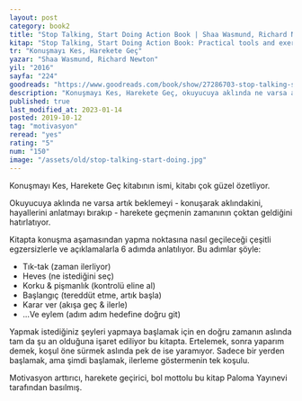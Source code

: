 ```yaml
---
layout: post
category: book2
title: "Stop Talking, Start Doing Action Book | Shaa Wasmund, Richard Newton (Kitap)"
kitap: "Stop Talking, Start Doing Action Book: Practical tools and exercises to give you a kick in the pants"
tr: "Konuşmayı Kes, Harekete Geç"
yazar: "Shaa Wasmund, Richard Newton"
yil: "2016"
sayfa: "224"
goodreads: "https://www.goodreads.com/book/show/27286703-stop-talking-start-doing-action-book"
description: "Konuşmayı Kes, Harekete Geç, okuyucuya aklında ne varsa artık beklemeyi harekete geçmenin zamanının çoktan geldiğini hatırlatıyor."
published: true
last_modified_at: 2023-01-14
posted: 2019-10-12
tag: "motivasyon"
reread: "yes"
rating: "5"
num: "150"
image: "/assets/old/stop-talking-start-doing.jpg"
---
```


Konuşmayı Kes, Harekete Geç kitabının ismi, kitabı çok güzel özetliyor.

Okuyucuya aklında ne varsa artık beklemeyi - konuşarak aklındakini, hayallerini anlatmayı bırakıp - harekete geçmenin zamanının çoktan geldiğini hatırlatıyor.

Kitapta konuşma aşamasından yapma noktasına nasıl geçileceği çeşitli egzersizlerle ve açıklamalarla 6 adımda anlatılıyor. Bu adımlar şöyle:

- Tık-tak (zaman ilerliyor)
- Heves (ne istediğini seç)
- Korku & pişmanlık (kontrolü eline al)
- Başlangıç (tereddüt etme, artık başla)
- Karar ver (akışa geç & ilerle)
- ...Ve eylem (adım adım hedefine doğru git)

Yapmak istediğiniz şeyleri yapmaya başlamak için en doğru zamanın aslında tam da şu an olduğuna işaret ediliyor bu kitapta. Ertelemek, sonra yaparım demek, koşul öne sürmek aslında pek de ise yaramıyor. Sadece bir yerden başlamak, ama şimdi başlamak, ilerleme göstermenin tek koşulu.

Motivasyon arttırıcı, harekete geçirici, bol mottolu bu kitap Paloma Yayınevi tarafından basılmış.
